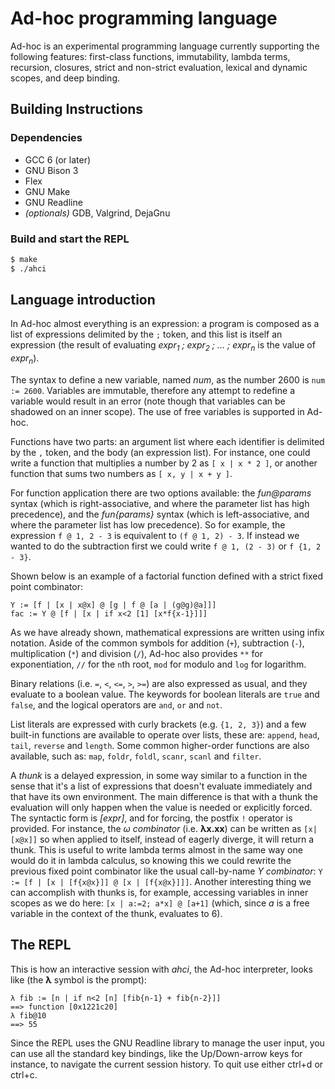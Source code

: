 # Ad-hoc programming language

Ad-hoc is an experimental programming language currently supporting the following features: first-class functions, immutability, lambda terms, recursion, closures, strict and non-strict evaluation, lexical and dynamic scopes, and deep binding.

## Building Instructions

### Dependencies

* GCC 6 (or later)
* GNU Bison 3
* Flex
* GNU Make
* GNU Readline
* *(optionals)* GDB, Valgrind, DejaGnu

### Build and start the REPL

```sh
$ make
$ ./ahci
```

## Language introduction

In Ad-hoc almost everything is an expression: a program is composed as a list of expressions delimited by the `;` token, and this list is itself an expression (the result of evaluating *expr<sub>1</sub> ; expr<sub>2</sub> ; ... ; expr<sub>n</sub>* is the value of *expr<sub>n</sub>*).

The syntax to define a new variable, named *num*, as the number 2600 is `num := 2600`. Variables are immutable, therefore any attempt to redefine a variable would result in an error (note though that variables can be shadowed on an inner scope). The use of free variables is supported in Ad-hoc.

Functions have two parts: an argument list where each identifier is delimited by the `,` token, and the body (an expression list). For instance, one could write a function that multiplies a number by 2 as `[ x | x * 2 ]`, or another function that sums two numbers as `[ x, y | x + y ]`.

For function application there are two options available: the *fun@params* syntax (which is right-associative, and where the parameter list has high precedence), and the *fun{params}* syntax (which is left-associative, and where the parameter list has low precedence). So for example, the expression `f @ 1, 2 - 3` is equivalent to `(f @ 1, 2) - 3`. If instead we wanted to do the subtraction first we could write `f @ 1, (2 - 3)` or `f {1, 2 - 3}`.

Shown below is an example of a factorial function defined with a strict fixed point combinator:
```
Y := [f | [x | x@x] @ [g | f @ [a | (g@g)@a]]]
fac := Y @ [f | [x | if x<2 [1] [x*f{x-1}]]]
```

As we have already shown, mathematical expressions are written using infix notation. Aside of the common symbols for addition (`+`), subtraction (`-`), multiplication (`*`) and division (`/`), Ad-hoc also provides `**` for exponentiation, `//` for the `n`th root, `mod` for modulo and `log` for logarithm.

Binary relations (i.e. `=`, `<`, `<=`, `>`, `>=`) are also expressed as usual, and they evaluate to a boolean value. The keywords for boolean literals are `true` and `false`, and the logical operators are `and`, `or` and `not`.

List literals are expressed with curly brackets (e.g. `{1, 2, 3}`) and a few built-in functions are available to operate over lists, these are: `append`, `head`, `tail`, `reverse` and `length`. Some common higher-order functions are also available, such as: `map`, `foldr`, `foldl`, `scanr`, `scanl` and `filter`.

A *thunk* is a delayed expression, in some way similar to a function in the sense that it's a list of expressions that doesn't evaluate immediately and that have its own environment. The main difference is that with a thunk the evaluation will only happen when the value is needed or explicitly forced. The syntactic form is *[expr]*, and for forcing, the postfix `!` operator is provided. For instance, the *ω combinator* (i.e. **λx.xx**) can be written as `[x|[x@x]]` so when applied to itself, instead of eagerly diverge, it will return a thunk. This is useful to write lambda terms almost in the same way one would do it in lambda calculus, so knowing this we could rewrite the previous fixed point combinator like the usual call-by-name *Y combinator*: `Y := [f | [x | [f{x@x}]] @ [x | [f{x@x}]]]`. Another interesting thing we can accomplish with thunks is, for example, accessing variables in inner scopes as we do here: `[x | a:=2; a*x] @ [a+1]` (which, since *a* is a free variable in the context of the thunk, evaluates to 6). 

## The REPL

This is how an interactive session with *ahci*, the Ad-hoc interpreter, looks like (the **λ** symbol is the prompt):
```
λ fib := [n | if n<2 [n] [fib{n-1} + fib{n-2}]]
==> function [0x1221c20]
λ fib@10
==> 55
```

Since the REPL uses the GNU Readline library to manage the user input, you can use all the standard key bindings, like the Up/Down-arrow keys for instance, to navigate the current session history. To quit use either ctrl+d or ctrl+c.
